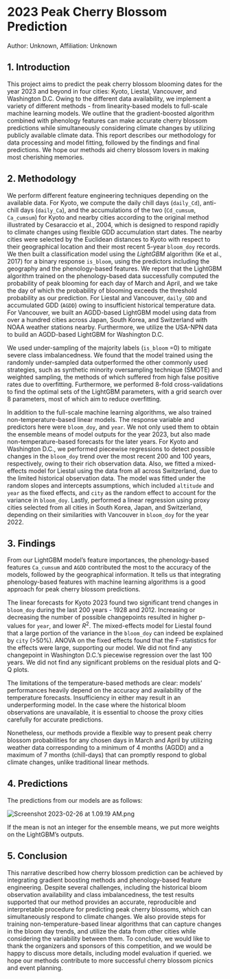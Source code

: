# 2023 Peak Cherry Blossom Prediction

 Author: Unknown, Affiliation: Unknown

## 1. Introduction

This project aims to predict the peak cherry blossom blooming dates for the year 2023 and beyond in four cities: Kyoto, Liestal, Vancouver, and Washington D.C. Owing to the different data availability, we implement a variety of different methods  - from linearity-based models to full-scale machine learning models. We outline that the gradient-boosted algorithm combined with phenology features can make accurate cherry blossom predictions while simultaneously considering climate changes by utilizing publicly available climate data. This report describes our methodology for data processing and model fitting, followed by the findings and final predictions. We hope our methods aid cherry blossom lovers in making most cherishing memories.

## 2. Methodology

We perform different feature engineering techniques depending on the available data. For Kyoto, we compute the daily chill days (`daily_Cd`), anti-chill days (`daily_Ca`), and the accumulations of the two (`Cd_cumsum`, `Ca_cumsum`) for Kyoto and nearby cities according to the original method illustrated by Cesaraccio et al., 2004, which is designed to respond rapidly to climate changes using flexible GDD accumulation start dates. The nearby cities were selected by the Euclidean distances to Kyoto with respect to their geographical location and their most recent 5-year `bloom_doy` records. We then built a classification model using the *LightGBM* algorithm (Ke et al., 2017) for a binary response `is_bloom`, using the predictors including the geography and the phenology-based features. We report that the LightGBM algorithm trained on the phenology-based data successfully computed the probability of peak blooming for each day of March and April, and we take the day of which the probability of blooming exceeds the threshold probability as our prediction. For Liestal and Vancouver,  `daily_GDD` and accumulated GDD (`AGDD`) owing to insufficient historical temperature data. For Vancouver, we built an AGDD-based LightGBM model using data from over a hundred cities across Japan, South Korea, and Switzerland with NOAA weather stations nearby. Furthermore, we utilize the USA-NPN data to build an AGDD-based LightGBM for Washington D.C.

We used under-sampling of the majority labels (`is_bloom` =0) to mitigate severe class imbalancedness. We found that the model trained using the randomly under-sampled data outperformed the other commonly used strategies, such as synthetic minority oversampling technique (SMOTE) and weighted sampling, the methods of which suffered from high false positive rates due to overfitting. Furthermore, we performed 8-fold cross-validations to find the optimal sets of the LightGBM parameters, with a grid search over 8 parameters, most of which aim to reduce overfitting.

In addition to the full-scale machine learning algorithms, we also trained non-temperature-based linear models. The response variable and predictors here were `bloom_doy`, and `year`. We not only used them to obtain the ensemble means of model outputs for the year 2023, but also made non-temperature-based forecasts for the later years. For Kyoto and Washington D.C., we performed piecewise regressions to detect possible changes in the `bloom_doy` trend over the most recent 200 and 100 years, respectively, owing to their rich observation data. Also, we fitted a mixed-effects model for Liestal using the data from all across Switzerland, due to the limited historical observation data. The model was fitted under the random slopes and intercepts assumptions, which included `altitude` and `year` as the fixed effects, and `city` as the random effect to account for the variance in `bloom_doy`. Lastly, performed a linear regression using proxy cities selected from all cities in South Korea, Japan, and Switzerland, depending on their similarities with Vancouver in `bloom_doy` for the year 2022.

## 3. Findings

From our LightGBM model’s feature importances, the phenology-based features `Ca_cumsum` and `AGDD` contributed the most to the accuracy of the models, followed by the geographical information. It tells us that integrating phenology-based features with machine learning algorithms is a good approach for peak cherry blossom predictions. 

The linear forecasts for Kyoto 2023 found two significant trend changes in `bloom_doy`  during the last 200 years - 1928 and 2012. Increasing or decreasing the number of possible changepoints resulted in higher p-values for `year`, and lower $R^2$. The mixed-effects model for Liestal found that a large portion of the variance in the `bloom_doy` can indeed be explained by `city` (>50%). ANOVA on the fixed effects found that the F-statistics for the effects were large, supporting our model. We did not find any changepoint in Washington D.C.’s piecewise regression over the last 100 years. We did not find any significant problems on the residual plots and Q-Q plots.

The limitations of the temperature-based methods are clear: models’ performances heavily depend on the accuracy and availability of the temperature forecasts. Insufficiency in either may result in an underperforming model. In the case where the historical bloom observations are unavailable, it is essential to choose the proxy cities carefully for accurate predictions. 

Nonetheless, our methods provide a flexible way to present peak cherry blossom probabilities for any chosen days in March and April by utilizing weather data corresponding to a minimum of 4 months (AGDD) and a maximum of 7 months (chill-days) that can promptly respond to global climate changes, unlike traditional linear methods.

## 4. Predictions

The predictions from our models are as follows:

![Screenshot 2023-02-26 at 1.09.19 AM.png](Cherry%20blossom%20prediction%208addccba315b44928ffe9a5a327d6124/Screenshot_2023-02-26_at_1.09.19_AM.png)

If the mean is not an integer for the ensemble means, we put more weights on the LightGBM’s outputs.

## 5. Conclusion

This narrative described how cherry blossom prediction can be achieved by integrating gradient boosting methods and phenology-based feature engineering. Despite several challenges, including the historical bloom observation availability and class imbalancedness, the test results supported that our method provides an accurate, reproducible and interpretable procedure for predicting peak cherry blossoms, which can simultaneously respond to climate changes. We also provide steps for training non-temperature-based linear algorithms that can capture changes in the bloom day trends, and utilize the data from other cities while considering the variability between them. To conclude, we would like to thank the organizers and sponsors of this competition, and we would be happy to discuss more details, including model evaluation if queried. we hope our methods contribute to more successful cherry blossom picnics and event planning.
